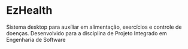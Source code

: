 # EzHealth
Sistema desktop para auxíliar em alimentação, exercícios e controle de doenças. Desenvolvido para a disciplina de Projeto Integrado em Engenharia de Software
